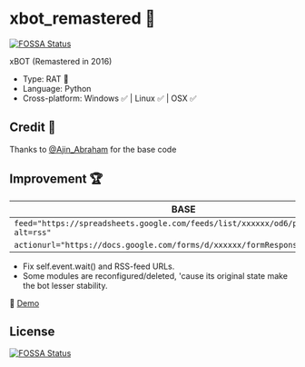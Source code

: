 # xbot_remastered 🤖
[![FOSSA Status](https://app.fossa.io/api/projects/git%2Bgithub.com%2Fzard777%2Fxbot_remastered.svg?type=shield)](https://app.fossa.io/projects/git%2Bgithub.com%2Fzard777%2Fxbot_remastered?ref=badge_shield)

xBOT (Remastered in 2016) 
+ Type: RAT 🐀
+ Language: Python 
+ Cross-platform: Windows ✅ | Linux ✅ | OSX ✅

## Credit 📜
Thanks to [@Ajin_Abraham](https://github.com/ajinabraham) for the base code 

## Improvement 🏆
|                          BASE                                         |       REMASTERED             | 
|-----------------------------------------------------------------------|------------------------------|
| ``feed="https://spreadsheets.google.com/feeds/list/xxxxxx/od6/public/basic?alt=rss" `` | `` feed="https://spreadsheets.google.com/feeds/list/[REPLACE_WITH_YOUR_OWN]/1/public/basic?alt=rss" ``|
| `` actionurl="https://docs.google.com/forms/d/xxxxxx/formResponse" ``                  | `` actionurl="https://docs.google.com/forms/d/e/[REPLACE_WITH_YOUR_OWN]/formResponse" `` |

- Fix self.event.wait() and RSS-feed URLs.
- Some modules are reconfigured/deleted, 'cause its original state make the bot lesser stability.   

🎥 [Demo](https://goo.gl/BdUvGl)


## License
[![FOSSA Status](https://app.fossa.io/api/projects/git%2Bgithub.com%2Fzard777%2Fxbot_remastered.svg?type=large)](https://app.fossa.io/projects/git%2Bgithub.com%2Fzard777%2Fxbot_remastered?ref=badge_large)